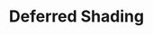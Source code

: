 ---
layout: post.html
id: 'deferred-rendering'
title: 'Deferred Shading'
description: 'Implement deferred shading from scratch with MRT.<br />Use compute shader to calculate new positions and velocities for the lights.<br />• <a href="https://github.com/gnikoloff/gpgpu-hwoa-rang-gl">https://github.com/gnikoloff/gpgpu-hwoa-rang-gl</a><br />• <a href="https://austin-eng.com/webgpu-samples/samples/deferredRendering#main.ts">https://austin-eng.com/webgpu-samples/samples/deferredRendering#main.ts</a>'
prevDemoId: 'shadow-mapping'
prevDemoTitle: 'Shadow Mapping'
nextDemoId: 'hello-triangle'
nextDemoTitle: 'Hello Triangle'
---